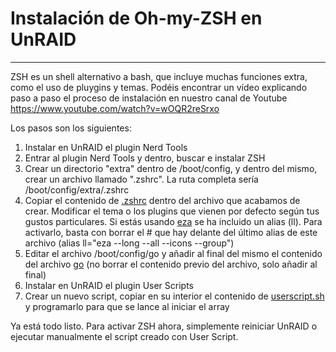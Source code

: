 # Instalación de Oh-my-ZSH en UnRAID
***

ZSH es un shell alternativo a bash, que incluye muchas funciones extra, como el uso de pluygins y temas.
Podéis encontrar un vídeo explicando paso a paso el proceso de instalación en nuestro canal de Youtube
https://www.youtube.com/watch?v=wOQR2reSrxo

Los pasos son los siguientes:

1. Instalar en UnRAID el plugin Nerd Tools
2. Entrar al plugin Nerd Tools y dentro, buscar e instalar ZSH
3. Crear un directorio "extra" dentro de /boot/config, y dentro del mismo, crear un archivo llamado ".zshrc". La ruta completa sería /boot/config/extra/.zshrc
4. Copiar el contenido de [.zshrc](./.zshrc) dentro del archivo que acabamos de crear. Modificar el tema o los plugins que vienen por defecto según tus gustos particulares. Si estás usando [eza](../Bat-Dust-Eza) se ha incluido un alias (ll). Para activarlo, basta con borrar el # que hay delante del último alias de este archivo (alias ll="eza --long --all --icons --group")
5. Editar el archivo /boot/config/go y añadir al final del mismo el contenido del archivo [go](./go) (no borrar el contenido previo del archivo, solo añadir al final)
6. Instalar en UnRAID el plugin User Scripts
7. Crear un nuevo script, copiar en su interior el contenido de [userscript.sh](./userscript.sh) y programarlo para que se lance al iniciar el array

Ya está todo listo. Para activar ZSH ahora, simplemente reiniciar UnRAID o ejecutar manualmente el script creado con User Script.